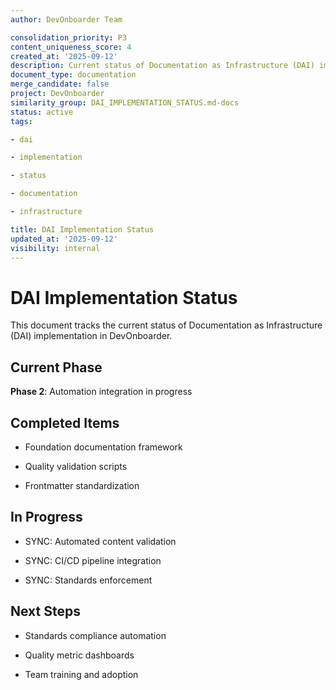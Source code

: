 ```yaml
---
author: DevOnboarder Team

consolidation_priority: P3
content_uniqueness_score: 4
created_at: '2025-09-12'
description: Current status of Documentation as Infrastructure (DAI) implementation in DevOnboarder
document_type: documentation
merge_candidate: false
project: DevOnboarder
similarity_group: DAI_IMPLEMENTATION_STATUS.md-docs
status: active
tags:

- dai

- implementation

- status

- documentation

- infrastructure

title: DAI Implementation Status
updated_at: '2025-09-12'
visibility: internal
---
```


# DAI Implementation Status

This document tracks the current status of Documentation as Infrastructure (DAI) implementation in DevOnboarder.

## Current Phase

**Phase 2**: Automation integration in progress

## Completed Items

-  Foundation documentation framework

-  Quality validation scripts

-  Frontmatter standardization

## In Progress

- SYNC: Automated content validation

- SYNC: CI/CD pipeline integration

- SYNC: Standards enforcement

## Next Steps

- Standards compliance automation

- Quality metric dashboards

- Team training and adoption
